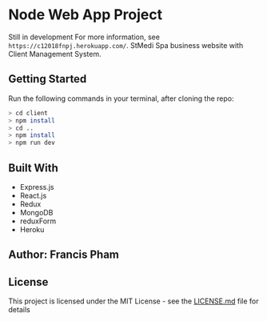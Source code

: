 # Node Web App Project

Still in development
For more information, see `https://c12018fnpj.herokuapp.com/`.
StMedi Spa business website with Client Management System.

## Getting Started

Run the following commands in your terminal, after cloning the repo:

```bash
> cd client
> npm install
> cd ..
> npm install
> npm run dev  
```

## Built With

* Express.js
* React.js
* Redux
* MongoDB
* reduxForm
* Heroku
  
## Author: Francis Pham

## License

This project is licensed under the MIT License - see the [LICENSE.md](LICENSE.md) file for details